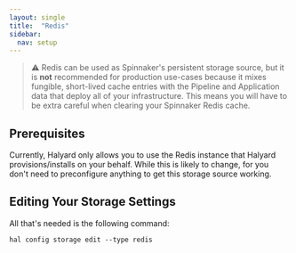 ```yaml
---
layout: single
title:  "Redis"
sidebar:
  nav: setup
---
```


> :warning: Redis can be used as Spinnaker's persistent storage source, but
> it is __not__ recommended for production use-cases because it mixes fungible,
> short-lived cache entries with the Pipeline and Application data that deploy
> all of your infrastructure. This means you will have to be extra careful
> when clearing your Spinnaker Redis cache.

## Prerequisites

Currently, Halyard only allows you to use the Redis instance that Halyard
provisions/installs on your behalf. While this is likely to change, for you 
don't need to preconfigure anything to get this storage source working.


## Editing Your Storage Settings

All that's needed is the following command:

```
hal config storage edit --type redis
```
